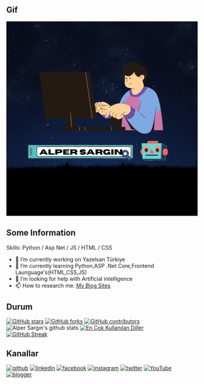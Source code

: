 ## Gif
<img src="https://github.com/alpersargin42/alpersargin42/blob/main/Github_gif.gif" width="1080" height="512" />

 ## Some Information
Skills: Python / Asp Net / JS / HTML / CSS

- 🔭 I’m currently working on  Yazelsan Türkiye 
- 🌱 I’m currently learning Python,ASP .Net Core,Frontend Launguage's(HTML,CSS,JS)
- 🤔 I’m looking for help with Artificial intelligence 
- 📫 How to research me: [My Blog Sites](https://sarginalper.blogspot.com/)

## Durum
[![GitHub stars](https://img.shields.io/github/stars/themlphdstudent/awesome-github-profile-readme-templates.svg)](https://github.com/durgeshsamariya/awesome-github-profile-readme-templates/stargazers)
[![GitHub forks](https://img.shields.io/github/forks/themlphdstudent/awesome-github-profile-readme-templates.svg?color=blue)](https://github.com/durgeshsamariya/awesome-github-profile-readme-templates/network)
[![GitHub contributors](https://img.shields.io/github/contributors/themlphdstudent/awesome-github-profile-readme-templates.svg?color=blue)](https://github.com/durgeshsamariya/awesome-github-profile-readme-templates/network)<br/>
![Alper Sargın's github stats](https://github-readme-stats.vercel.app/api?username=alpersargin42&show_icons=true&theme=dracula&hide=stars,issues)
[![En Çok Kullanılan Diller](https://github-readme-stats.vercel.app/api/top-langs/?username=alpersargin42&hide_progress=true&show_icons=true&theme=radical)](https://github.com/anuraghazra/github-readme-stats)<br/>
[![GitHub Streak](https://github-readme-streak-stats.herokuapp.com?user=alpersargin42&theme=dark)](https://git.io/streak-stats)


## Kanallar
[<img src='https://simpleicons.org/icons/github.svg' alt='github' height='40'>](https://github.com/alpersargin42)
[<img src='https://simpleicons.org/icons/linkedin.svg' alt='linkedin' height='40'>](https://www.linkedin.com/in/alper-sarg%C4%B1n-b14125201/)
[<img src='https://simpleicons.org/icons/facebook.svg' alt='facebook' height='40'>](https://www.facebook.com/aaavf)
[<img src='https://simpleicons.org/icons/instagram.svg' alt='instagram' height='40'>](https://www.instagram.com/alper_sargn/)
[<img src='https://simpleicons.org/icons/twitter.svg' alt='twitter' height='40'>](https://twitter.com/sargin_alper)
[<img src='https://simpleicons.org/icons/youtube.svg' alt='YouTube' height='40'>](https://www.youtube.com/channel/UC5QR34Sko4xDc8ydMHAwKVA)
[<img src='https://simpleicons.org/icons/blogger.svg' alt='blogger' height='40'>](https://sarginalper.blogspot.com/)
